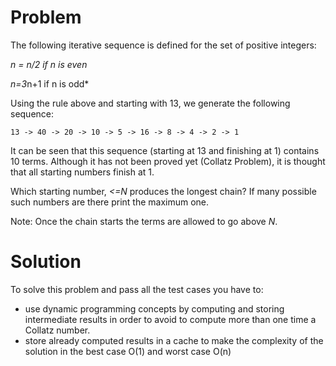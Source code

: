 # Problem
The following iterative sequence is defined for the set of positive integers:

*n = n/2 if n is even*

*n=3*n+1 if n is odd*

Using the rule above and starting with 13, we generate the following sequence:

```
13 -> 40 -> 20 -> 10 -> 5 -> 16 -> 8 -> 4 -> 2 -> 1
```

It can be seen that this sequence (starting at 13 and finishing at 1) contains 10 terms. Although it has not been proved yet (Collatz Problem), it is thought that all starting numbers finish at 1.

Which starting number, *<=N* produces the longest chain? If many possible such numbers are there print the maximum one.

Note: Once the chain starts the terms are allowed to go above *N*.


# Solution
To solve this problem and pass all the test cases you have to:
* use dynamic programming concepts by computing and storing intermediate results in order to avoid to compute more than one time a Collatz number.
* store already computed results in a cache to make the complexity of the solution in the best case O(1) and worst case O(n)
